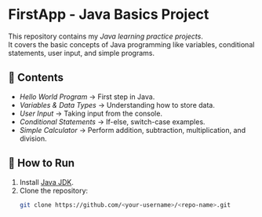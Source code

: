 # FirstApp - Java Basics Project

This repository contains my *Java learning practice projects*.  
It covers the basic concepts of Java programming like variables, conditional statements, user input, and simple programs.

## 📂 Contents
- *Hello World Program* → First step in Java.
- *Variables & Data Types* → Understanding how to store data.
- *User Input* → Taking input from the console.
- *Conditional Statements* → If-else, switch-case examples.
- *Simple Calculator* → Perform addition, subtraction, multiplication, and division.

## 🚀 How to Run
1. Install [Java JDK](https://www.oracle.com/java/technologies/javase-downloads.html).
2. Clone the repository:
   ```bash
   git clone https://github.com/<your-username>/<repo-name>.git
